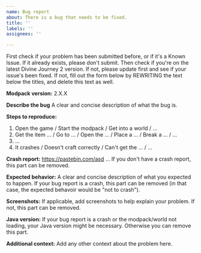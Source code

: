 ```yaml
---
name: Bug report
about: There is a bug that needs to be fixed.
title: ''
labels: ''
assignees: ''

---
```


First check if your problem has been submitted before, or if it's a Known Issue. If it already exists, please don't submit. Then check if you're on the latest Divine Journey 2 version. If not, please update first and see if your issue's been fixed. If not, fill out the form below by REWRITING the text below the titles, and delete this text as well.

**Modpack version:**
2.X.X

**Describe the bug**
A clear and concise description of what the bug is.

**Steps to reproduce:**
1. Open the game / Start the modpack / Get into a world / ...
2. Get the item ... / Go to ... / Open the ... / Place a ... / Break a ... / ...
3. ...
4. It crashes / Doesn't craft correctly / Can't get the ... / ...

**Crash report:**
https://pastebin.com/asd ...
If you don't have a crash report, this part can be removed.

**Expected behavior:**
A clear and concise description of what you expected to happen. If your bug report is a crash, this part can be removed (in that case, the expected behavoir would be "not to crash").

**Screenshots:**
If applicable, add screenshots to help explain your problem. If not, this part can be removed.

**Java version:**
If your bug report is a crash or the modpack/world not loading, your Java version might be necessary. Otherwise you can remove this part.

**Additional context:**
Add any other context about the problem here.
